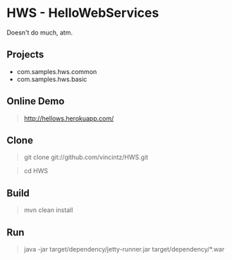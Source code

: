 # HWS - HelloWebServices

Doesn't do much, atm.

## Projects
* com.samples.hws.common
* com.samples.hws.basic

## Online Demo

> http://hellows.herokuapp.com/

## Clone

> git clone git://github.com/vincintz/HWS.git

> cd HWS

## Build

> mvn clean install

## Run

> java -jar target/dependency/jetty-runner.jar target/dependency/*.war